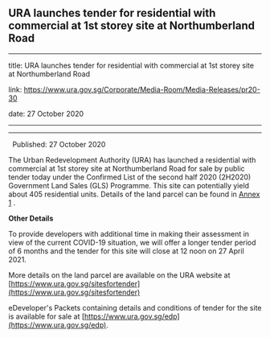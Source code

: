 ## URA launches tender for residential with commercial at 1st storey site at Northumberland Road
---
title: URA launches tender for residential with commercial at 1st storey site at Northumberland Road

link: https://www.ura.gov.sg/Corporate/Media-Room/Media-Releases/pr20-30

date: 27 October 2020

---

---------------------------------------------------------------------------------------------

  Published: 27 October 2020

The Urban Redevelopment Authority (URA) has launched a residential with commercial at 1st storey site at Northumberland Road for sale by public tender today under the Confirmed List of the second half 2020 (2H2020) Government Land Sales (GLS) Programme. This site can potentially yield about 405 residential units. Details of the land parcel can be found in [Annex 1](https://www.ura.gov.sg/-/media/Corporate/Media-Room/2020/Oct/pr20-30a.pdf) .

**Other Details**

To provide developers with additional time in making their assessment in view of the current COVID-19 situation, we will offer a longer tender period of 6 months and the tender for this site will close at 12 noon on 27 April 2021.

More details on the land parcel are available on the URA website at [https://www.ura.gov.sg/sitesfortender](https://www.ura.gov.sg/sitesfortender)

eDeveloper's Packets containing details and conditions of tender for the site is available for sale at [https://www.ura.gov.sg/edp](https://www.ura.gov.sg/edp).